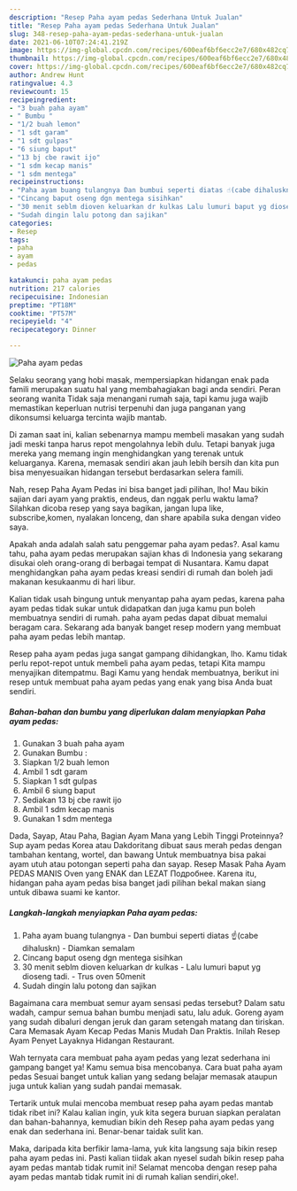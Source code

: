 ```yaml
---
description: "Resep Paha ayam pedas Sederhana Untuk Jualan"
title: "Resep Paha ayam pedas Sederhana Untuk Jualan"
slug: 348-resep-paha-ayam-pedas-sederhana-untuk-jualan
date: 2021-06-10T07:24:41.219Z
image: https://img-global.cpcdn.com/recipes/600eaf6bf6ecc2e7/680x482cq70/paha-ayam-pedas-foto-resep-utama.jpg
thumbnail: https://img-global.cpcdn.com/recipes/600eaf6bf6ecc2e7/680x482cq70/paha-ayam-pedas-foto-resep-utama.jpg
cover: https://img-global.cpcdn.com/recipes/600eaf6bf6ecc2e7/680x482cq70/paha-ayam-pedas-foto-resep-utama.jpg
author: Andrew Hunt
ratingvalue: 4.3
reviewcount: 15
recipeingredient:
- "3 buah paha ayam"
- " Bumbu "
- "1/2 buah lemon"
- "1 sdt garam"
- "1 sdt gulpas"
- "6 siung baput"
- "13 bj cbe rawit ijo"
- "1 sdm kecap manis"
- "1 sdm mentega"
recipeinstructions:
- "Paha ayam buang tulangnya Dan bumbui seperti diatas ☝(cabe dihaluskn) Diamkan semalam"
- "Cincang baput oseng dgn mentega sisihkan"
- "30 menit seblm dioven keluarkan dr kulkas Lalu lumuri baput yg dioseng tadi. Trus oven 50menit"
- "Sudah dingin lalu potong dan sajikan"
categories:
- Resep
tags:
- paha
- ayam
- pedas

katakunci: paha ayam pedas 
nutrition: 217 calories
recipecuisine: Indonesian
preptime: "PT18M"
cooktime: "PT57M"
recipeyield: "4"
recipecategory: Dinner

---
```



![Paha ayam pedas](https://img-global.cpcdn.com/recipes/600eaf6bf6ecc2e7/680x482cq70/paha-ayam-pedas-foto-resep-utama.jpg)

Selaku seorang yang hobi masak, mempersiapkan hidangan enak pada famili merupakan suatu hal yang membahagiakan bagi anda sendiri. Peran seorang  wanita Tidak saja menangani rumah saja, tapi kamu juga wajib memastikan keperluan nutrisi terpenuhi dan juga panganan yang dikonsumsi keluarga tercinta wajib mantab.

Di zaman  saat ini, kalian sebenarnya mampu membeli masakan yang sudah jadi meski tanpa harus repot mengolahnya lebih dulu. Tetapi banyak juga mereka yang memang ingin menghidangkan yang terenak untuk keluarganya. Karena, memasak sendiri akan jauh lebih bersih dan kita pun bisa menyesuaikan hidangan tersebut berdasarkan selera famili. 

Nah, resep Paha Ayam Pedas ini bisa banget jadi pilihan, lho! Mau bikin sajian dari ayam yang praktis, endeus, dan nggak perlu waktu lama? Silahkan dicoba resep yang saya bagikan, jangan lupa like, subscribe,komen, nyalakan lonceng, dan share apabila suka dengan video saya.

Apakah anda adalah salah satu penggemar paha ayam pedas?. Asal kamu tahu, paha ayam pedas merupakan sajian khas di Indonesia yang sekarang disukai oleh orang-orang di berbagai tempat di Nusantara. Kamu dapat menghidangkan paha ayam pedas kreasi sendiri di rumah dan boleh jadi makanan kesukaanmu di hari libur.

Kalian tidak usah bingung untuk menyantap paha ayam pedas, karena paha ayam pedas tidak sukar untuk didapatkan dan juga kamu pun boleh membuatnya sendiri di rumah. paha ayam pedas dapat dibuat memalui beragam cara. Sekarang ada banyak banget resep modern yang membuat paha ayam pedas lebih mantap.

Resep paha ayam pedas juga sangat gampang dihidangkan, lho. Kamu tidak perlu repot-repot untuk membeli paha ayam pedas, tetapi Kita mampu menyajikan ditempatmu. Bagi Kamu yang hendak membuatnya, berikut ini resep untuk membuat paha ayam pedas yang enak yang bisa Anda buat sendiri.

<!--inarticleads1-->

##### Bahan-bahan dan bumbu yang diperlukan dalam menyiapkan Paha ayam pedas:

1. Gunakan 3 buah paha ayam
1. Gunakan  Bumbu :
1. Siapkan 1/2 buah lemon
1. Ambil 1 sdt garam
1. Siapkan 1 sdt gulpas
1. Ambil 6 siung baput
1. Sediakan 13 bj cbe rawit ijo
1. Ambil 1 sdm kecap manis
1. Gunakan 1 sdm mentega


Dada, Sayap, Atau Paha, Bagian Ayam Mana yang Lebih Tinggi Proteinnya? Sup ayam pedas Korea atau Dakdoritang dibuat saus merah pedas dengan tambahan kentang, wortel, dan bawang Untuk membuatnya bisa pakai ayam utuh atau potongan seperti paha dan sayap. Resep Masak Paha Ayam PEDAS MANIS Oven yang ENAK dan LEZAT Подробнее. Karena itu, hidangan paha ayam pedas bisa banget jadi pilihan bekal makan siang untuk dibawa suami ke kantor. 

<!--inarticleads2-->

##### Langkah-langkah menyiapkan Paha ayam pedas:

1. Paha ayam buang tulangnya - Dan bumbui seperti diatas ☝(cabe dihaluskn) - Diamkan semalam
1. Cincang baput oseng dgn mentega sisihkan
1. 30 menit seblm dioven keluarkan dr kulkas - Lalu lumuri baput yg dioseng tadi. - Trus oven 50menit
1. Sudah dingin lalu potong dan sajikan


Bagaimana cara membuat semur ayam sensasi pedas tersebut? Dalam satu wadah, campur semua bahan bumbu menjadi satu, lalu aduk. Goreng ayam yang sudah dibaluri dengan jeruk dan garam setengah matang dan tiriskan. Cara Memasak Ayam Kecap Pedas Manis Mudah Dan Praktis. Inilah Resep Ayam Penyet Layaknya Hidangan Restaurant. 

Wah ternyata cara membuat paha ayam pedas yang lezat sederhana ini gampang banget ya! Kamu semua bisa mencobanya. Cara buat paha ayam pedas Sesuai banget untuk kalian yang sedang belajar memasak ataupun juga untuk kalian yang sudah pandai memasak.

Tertarik untuk mulai mencoba membuat resep paha ayam pedas mantab tidak ribet ini? Kalau kalian ingin, yuk kita segera buruan siapkan peralatan dan bahan-bahannya, kemudian bikin deh Resep paha ayam pedas yang enak dan sederhana ini. Benar-benar taidak sulit kan. 

Maka, daripada kita berfikir lama-lama, yuk kita langsung saja bikin resep paha ayam pedas ini. Pasti kalian tiidak akan nyesel sudah bikin resep paha ayam pedas mantab tidak rumit ini! Selamat mencoba dengan resep paha ayam pedas mantab tidak rumit ini di rumah kalian sendiri,oke!.

